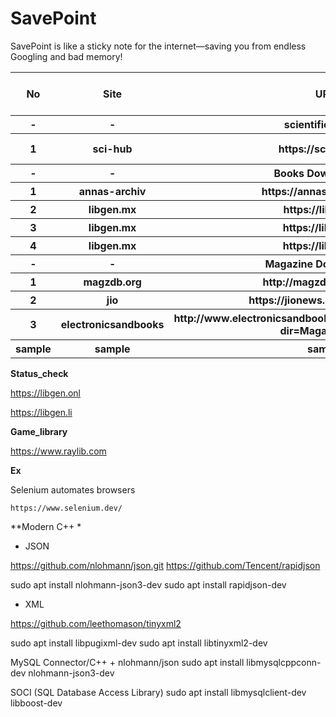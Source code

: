 
# SavePoint
SavePoint is like a sticky note for the internet—saving you from endless Googling and bad memory!





<table>
  <tr>
    <th>No</th>
    <th>Site</th>
    <th>URL</th>
    <th>Requires Login (Yes/No)</th>
    <th>Type (Site/Group)</th>
    <th>Status (Online/Offline)</th>
    <th>Summery</th>
  </tr>
  <tr>
    <th>-</th>
    <th>-</th>
    <th>scientific journal</th>
    <th>-</th>
    <th>-</th>
    <th>-</th>
    <th>-</th>
  </tr>
  <tr>
    <th>1</th>
    <th>sci-hub</th>
    <th>https://sci-hub.se/</th>
    <th>No</th>
    <th>Site</th>
    <th>Online</th>
    <th>https://en.wikipedia.org/wiki/Sci-Hub</th>
  </tr>
  <tr>
    <th>-</th>
    <th>-</th>
    <th>Books Download site</th>
    <th>-</th>
    <th>-</th>
    <th>-</th>
    <th>-</th>
  </tr>
  <tr>
    <th>1</th>
    <th>annas-archiv</th>
    <th>https://annas-archive.org</th>
    <th>No</th>
    <th>Site</th>
    <th>Online</th>
    <th>-</th>
  </tr>
    <th>2</th>
    <th>libgen.mx</th>
    <th>https://libgen.mx</th>
    <th>Yes</th>
    <th>Site</th>
    <th>Online</th>
    <th>-</th>
  </tr>
  </tr>
    <th>3</th>
    <th>libgen.mx</th>
    <th>https://libgen.vg/</th>
    <th>Yes</th>
    <th>Site</th>
    <th>Online</th>
    <th>search_engine</th>
  </tr>
  </tr>
    <th>4</th>
    <th>libgen.mx</th>
    <th>https://libgen.gs/</th>
    <th>Yes</th>
    <th>Site</th>
    <th>Online</th>
    <th>search_engine</th>
  </tr>
  <tr>
    <th>-</th>
    <th>-</th>
    <th>Magazine Download site</th>
    <th>-</th>
    <th>-</th>
    <th>-</th>
    <th>-</th>
  </tr>
  <tr>
    <th>1</th>
    <th>magzdb.org</th>
    <th>http://magzdb.org/j/3181</th>
    <th>No</th>
    <th>Site</th>
    <th>Online</th>
    <th>-</th>
  </tr>
  <tr>
    <th>2</th>
    <th>jio</th>
    <th>https://jionews.com/magazine/</th>
    <th>Yes</th>
    <th>Site</th>
    <th>Online</th>
    <th>-</th>
  </tr> 
  <tr>
    <th>3</th>
    <th>electronicsandbooks</th>
    <th>http://www.electronicsandbooks.com/edt/manual/index.php?dir=Magazine%2F</th>
    <th>Yes</th>
    <th>Site</th>
    <th>Online</th>
    <th>old books and magaz</th>
  </tr> 
  <tr>
    <th>sample</th>
    <th>sample</th>
    <th>sample</th>
    <th>sample</th>
    <th>sample</th>
    <th>sample</th>
    <th>sample</th>
  </tr>
</table>







**Status_check**

https://libgen.onl

https://libgen.li



**Game_library**

https://www.raylib.com



**Ex**

Selenium automates browsers

```
https://www.selenium.dev/
```




**Modern C++ *


- JSON

https://github.com/nlohmann/json.git
https://github.com/Tencent/rapidjson


sudo apt install nlohmann-json3-dev
sudo apt install rapidjson-dev



- XML

https://github.com/leethomason/tinyxml2

sudo apt install libpugixml-dev
sudo apt install libtinyxml2-dev





MySQL Connector/C++ + nlohmann/json 
sudo apt install libmysqlcppconn-dev nlohmann-json3-dev


SOCI (SQL Database Access Library)
sudo apt install libmysqlclient-dev libboost-dev


